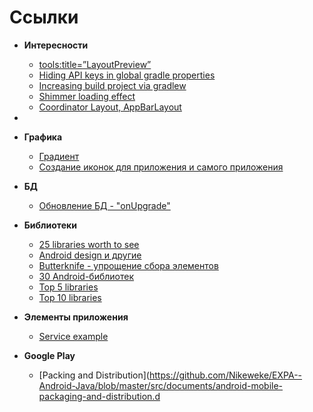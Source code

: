 # Ссылки

* **Интересности** 
  + [tools:title=”LayoutPreview”](https://proandroiddev.com/android-studio-layout-preview-b7b229741ec1)
  + [Hiding API keys in global gradle properties](https://medium.com/code-better/hiding-api-keys-from-your-android-repository-b23f5598b906)
  + [Increasing build project via gradlew](https://android.jlelse.eu/how-i-reduced-my-android-build-times-by-89-4242e51ce946)
  + [Shimmer loading effect](https://medium.com/mindorks/android-design-shimmer-effect-fa7f74c68a93)
  + [Coordinator Layout, AppBarLayout](https://habr.com/post/270121/)

* 
 
* **Графика**
  + [Градиент](https://startandroid.ru/ru/uroki/vse-uroki-spiskom/377-urok-162-grafika-drawable-shape-gradient.html)
  + [Создание иконок для приложения и самого приложения](https://romannurik.github.io/AndroidAssetStudio/index.html)

* **БД**
  + [Обновление БД - "onUpgrade"](https://startandroid.ru/ru/uroki/vse-uroki-spiskom/79-urok-39-onupgrade-obnovljaem-bd-v-sqlite.html)

* **Библиотеки**
  + [25 libraries worth to see](https://proandroiddev.com/25-new-android-libraries-and-projects-to-check-at-the-beginning-of-2018-ba3b422bbbb4)
  + [Android design и другие](https://developer.android.com/topic/libraries/support-library/packages)
  + [Butterknife - упрощение сбора элементов](http://jakewharton.github.io/butterknife/)
  + [30 Android-библиотек](https://habr.com/post/431400/)
  + [Top 5 libraries](https://infinum.co/the-capsized-eight/top-5-android-libraries-every-android-developer-should-know-about)
  + [Top 10 libraries](https://infinum.co/the-capsized-eight/top-10-android-libraries-every-android-developer-should-know-about)

* **Элементы приложения**
  + [Service example](https://startandroid.ru/ru/uroki/vse-uroki-spiskom/157-urok-92-service-prostoj-primer.html)

* **Google Play**
  + [Packing and Distribution](https://github.com/Nikeweke/EXPA--Android-Java/blob/master/src/documents/android-mobile-packaging-and-distribution.d